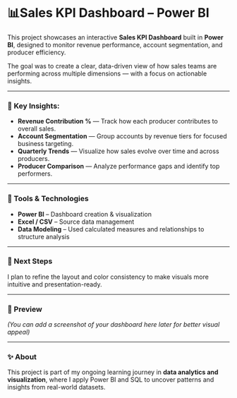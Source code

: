 # 📊Sales KPI Dashboard – Power BI

This project showcases an interactive **Sales KPI Dashboard** built in **Power BI**, designed to monitor revenue performance, account segmentation, and producer efficiency.  

The goal was to create a clear, data-driven view of how sales teams are performing across multiple dimensions — with a focus on actionable insights.

---

### 🔹 Key Insights:
- **Revenue Contribution %** — Track how each producer contributes to overall sales.  
- **Account Segmentation** — Group accounts by revenue tiers for focused business targeting.  
- **Quarterly Trends** — Visualize how sales evolve over time and across producers.  
- **Producer Comparison** — Analyze performance gaps and identify top performers.

---

### 🧠 Tools & Technologies
- **Power BI** – Dashboard creation & visualization  
- **Excel / CSV** – Source data management  
- **Data Modeling** – Used calculated measures and relationships to structure analysis  

---

### 🌱 Next Steps
I plan to refine the layout and color consistency to make visuals more intuitive and presentation-ready.  

---

### 📸 Preview
*(You can add a screenshot of your dashboard here later for better visual appeal)*  

---

### ✨ About
This project is part of my ongoing learning journey in **data analytics and visualization**, where I apply Power BI and SQL to uncover patterns and insights from real-world datasets.
